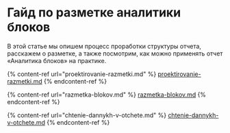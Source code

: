 # Гайд по разметке аналитики блоков

В этой статье мы опишем процесс проработки структуры отчета, расскажем о разметке, а также посмотрим, как можно применять отчет «Аналитика блоков» на практике.&#x20;

{% content-ref url="proektirovanie-razmetki.md" %}
[proektirovanie-razmetki.md](proektirovanie-razmetki.md)
{% endcontent-ref %}

{% content-ref url="razmetka-blokov.md" %}
[razmetka-blokov.md](razmetka-blokov.md)
{% endcontent-ref %}

{% content-ref url="chtenie-dannykh-v-otchete.md" %}
[chtenie-dannykh-v-otchete.md](chtenie-dannykh-v-otchete.md)
{% endcontent-ref %}
